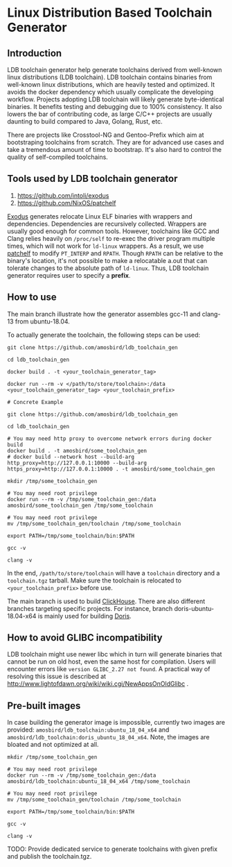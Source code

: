 # Linux Distribution Based Toolchain Generator

## Introduction

LDB toolchain generator help generate toolchains derived from well-known linux distributions (LDB toolchain). LDB toolchain contains binaries from well-known linux distributions, which are heavily tested and optimized. It avoids the docker dependency which usually complicate the developing workflow. Projects adopting LDB toolchain will likely generate byte-identical binaries. It benefits testing and debugging due to 100% consistency. It also lowers the bar of contributing code, as large C/C++ projects are usually daunting to build compared to Java, Golang, Rust, etc.

There are projects like Crosstool-NG and Gentoo-Prefix which aim at bootstraping toolchains from scratch. They are for advanced use cases and take a tremendous amount of time to bootstrap. It's also hard to control the quality of self-compiled toolchains.

## Tools used by LDB toolchain generator

1. https://github.com/intoli/exodus
2. https://github.com/NixOS/patchelf

[Exodus](https://github.com/intoli/exodus) generates relocate Linux ELF binaries with wrappers and dependencies. Dependencies are recursively collected. Wrappers are usually good enough for common tools. However, toolchains like GCC and Clang relies heavily on `/proc/self` to re-exec the driver program multiple times, which will not work for `ld-linux` wrappers. As a result, we use [patchelf](https://github.com/NixOS/patchelf) to modify `PT_INTERP` and `RPATH`. Though `RPATH` can be relative to the binary's location, it's not possible to make a relocatable a.out that can tolerate changes to the absolute path of `ld-linux`. Thus, LDB toolchain generator requires user to specify a **prefix**.

## How to use

The main branch illustrate how the generator assembles gcc-11 and clang-13 from ubuntu-18.04.

To actually generate the toolchain, the following steps can be used:

```
git clone https://github.com/amosbird/ldb_toolchain_gen

cd ldb_toolchain_gen

docker build . -t <your_toolchain_generator_tag>

docker run --rm -v </path/to/store/toolchain>:/data <your_toolchain_generator_tag> <your_toolchain_prefix>

# Concrete Example

git clone https://github.com/amosbird/ldb_toolchain_gen

cd ldb_toolchain_gen

# You may need http proxy to overcome network errors during docker build
docker build . -t amosbird/some_toolchain_gen
# docker build --network host --build-arg http_proxy=http://127.0.0.1:10000 --build-arg https_proxy=http://127.0.0.1:10000 . -t amosbird/some_toolchain_gen

mkdir /tmp/some_toolchain_gen

# You may need root privilege
docker run --rm -v /tmp/some_toolchain_gen:/data amosbird/some_toolchain_gen /tmp/some_toolchain

# You may need root privilege
mv /tmp/some_toolchain_gen/toolchain /tmp/some_toolchain

export PATH=/tmp/some_toolchain/bin:$PATH

gcc -v

clang -v
```

In the end, `/path/to/store/toolchain` will have a `toolchain` directory and a `toolchain.tgz` tarball. Make sure the toolchain is relocated to `<your_toolchain_prefix>` before use.

The main branch is used to build [ClickHouse](https://github.com/ClickHouse/ClickHouse). There are also different branches targeting specific projects. For instance, branch doris-ubuntu-18.04-x64 is mainly used for building [Doris](https://github.com/apache/incubator-doris).

## How to avoid GLIBC incompatibility

LDB toolchain might use newer libc which in turn will generate binaries that cannot be run on old host, even the same host for compilation. Users will encounter errors like `version GLIBC_2.27 not found`. A practical way of resolving this issue is described at http://www.lightofdawn.org/wiki/wiki.cgi/NewAppsOnOldGlibc .

## Pre-built images

In case building the generator image is impossible, currently two images are provided: `amosbird/ldb_toolchain:ubuntu_18_04_x64` and `amosbird/ldb_toolchain:doris_ubuntu_18_04_x64`. Note, the images are bloated and not optimized at all.

```
mkdir /tmp/some_toolchain_gen

# You may need root privilege
docker run --rm -v /tmp/some_toolchain_gen:/data amosbird/ldb_toolchain:ubuntu_18_04_x64 /tmp/some_toolchain

# You may need root privilege
mv /tmp/some_toolchain_gen/toolchain /tmp/some_toolchain

export PATH=/tmp/some_toolchain/bin:$PATH

gcc -v

clang -v
```

TODO: Provide dedicated service to generate toolchains with given prefix and publish the toolchain.tgz.

